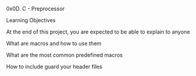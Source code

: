 0x0D. C - Preprocessor

Learning Objectives

At the end of this project, you are expected to be able to explain to anyone

What are macros and how to use them

What are the most common predefined macros

How to include guard your header files
